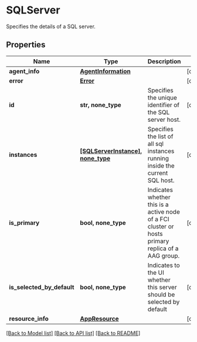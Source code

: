 # SQLServer

Specifies the details of a SQL server.

## Properties
Name | Type | Description | Notes
------------ | ------------- | ------------- | -------------
**agent_info** | [**AgentInformation**](AgentInformation.md) |  | [optional] 
**error** | [**Error**](Error.md) |  | [optional] 
**id** | **str, none_type** | Specifies the unique identifier of the SQL server host. | [optional] 
**instances** | [**[SQLServerInstance], none_type**](SQLServerInstance.md) | Specifies the list of all sql instances running inside the current SQL host. | [optional] 
**is_primary** | **bool, none_type** | Indicates whether this is a active node of a FCI cluster or hosts primary replica of a AAG group. | [optional] 
**is_selected_by_default** | **bool, none_type** | Indicates to the UI whether this server should be selected by default | [optional] 
**resource_info** | [**AppResource**](AppResource.md) |  | [optional] 

[[Back to Model list]](../README.md#documentation-for-models) [[Back to API list]](../README.md#documentation-for-api-endpoints) [[Back to README]](../README.md)


